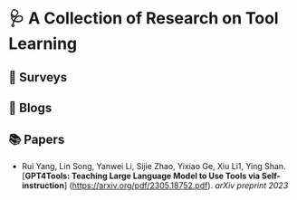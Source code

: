 # 🩺 A Collection of Research on Tool Learning



## :blue_book: Surveys





## :notebook_with_decorative_cover: Blogs



## :books: Papers

* Rui Yang, Lin Song, Yanwei Li, Sijie Zhao, Yixiao Ge, Xiu Li1, Ying Shan. [**GPT4Tools: Teaching Large Language Model to Use Tools via Self-instruction**] (https://arxiv.org/pdf/2305.18752.pdf). _arXiv preprint 2023_ <br/>



